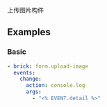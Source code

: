 上传图片构件

## Examples

### Basic

```yaml preview
- brick: form.upload-image
  events:
    change:
      action: console.log
      args:
        - "<% EVENT.detail %>"
```
